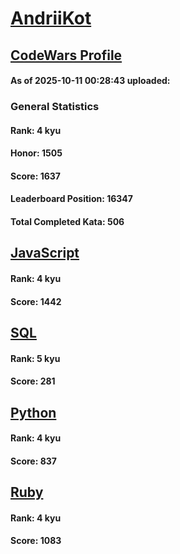 # [AndriiKot](https://www.codewars.com/users/AndriiKot)

## [CodeWars Profile](https://www.codewars.com/users/AndriiKot)

#### As of 2025-10-11 00:28:43 uploaded:

### General Statistics

#### Rank: 4 kyu

#### Honor: 1505

#### Score: 1637

#### Leaderboard Position: 16347

#### Total Completed Kata: 506



## [JavaScript](https://github.com/AndriiKot/JavaScript__CodeWars)

#### Rank: 4 kyu

#### Score: 1442


## [SQL](https://github.com/AndriiKot/SQL__CodeWars)

#### Rank: 5 kyu

#### Score: 281


## [Python](https://github.com/AndriiKot/Python__CodeWars)

#### Rank: 4 kyu

#### Score: 837


## [Ruby](https://github.com/AndriiKot/Ruby__CodeWars)

#### Rank: 4 kyu

#### Score: 1083

